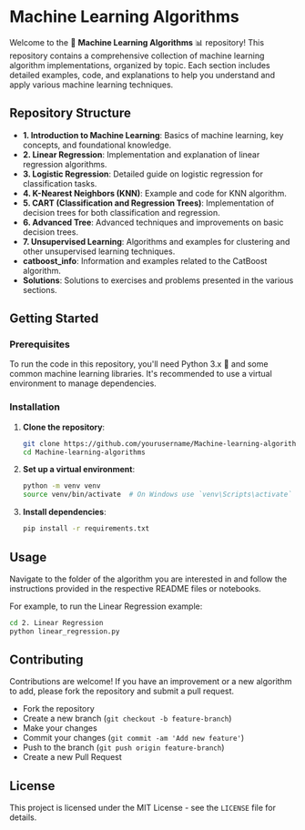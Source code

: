 
# Machine Learning Algorithms

Welcome to the 🤖 **Machine Learning Algorithms** 📊 repository! This repository contains a comprehensive collection of machine learning algorithm implementations, organized by topic. Each section includes detailed examples, code, and explanations to help you understand and apply various machine learning techniques.

## Repository Structure

- **1. Introduction to Machine Learning**: Basics of machine learning, key concepts, and foundational knowledge.
- **2. Linear Regression**: Implementation and explanation of linear regression algorithms.
- **3. Logistic Regression**: Detailed guide on logistic regression for classification tasks.
- **4. K-Nearest Neighbors (KNN)**: Example and code for KNN algorithm.
- **5. CART (Classification and Regression Trees)**: Implementation of decision trees for both classification and regression.
- **6. Advanced Tree**: Advanced techniques and improvements on basic decision trees.
- **7. Unsupervised Learning**: Algorithms and examples for clustering and other unsupervised learning techniques.
- **catboost_info**: Information and examples related to the CatBoost algorithm.
- **Solutions**: Solutions to exercises and problems presented in the various sections.

## Getting Started

### Prerequisites

To run the code in this repository, you'll need Python 3.x 🐍 and some common machine learning libraries. It's recommended to use a virtual environment to manage dependencies.

### Installation

1. **Clone the repository**:
    ```sh
    git clone https://github.com/yourusername/Machine-learning-algorithms.git
    cd Machine-learning-algorithms
    ```

2. **Set up a virtual environment**:
    ```sh
    python -m venv venv
    source venv/bin/activate  # On Windows use `venv\Scripts\activate`
    ```

3. **Install dependencies**:
    ```sh
    pip install -r requirements.txt
    ```

## Usage

Navigate to the folder of the algorithm you are interested in and follow the instructions provided in the respective README files or notebooks.

For example, to run the Linear Regression example:
```sh
cd 2. Linear Regression
python linear_regression.py
```

## Contributing

Contributions are welcome! If you have an improvement or a new algorithm to add, please fork the repository and submit a pull request.
- Fork the repository
- Create a new branch (`git checkout -b feature-branch`)
- Make your changes
- Commit your changes (`git commit -am 'Add new feature'`)
- Push to the branch (`git push origin feature-branch`)
- Create a new Pull Request

## License

This project is licensed under the MIT License - see the `LICENSE` file for details.


